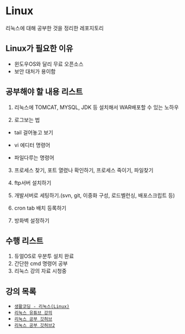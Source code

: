 # Linux
리눅스에 대해 공부한 것을 정리한 레포지토리


## Linux가 필요한 이유
- 윈도우OS와 달리 무료 오픈소스
- 보안 대처가 용이함

## 공부해야 할 내용 리스트
1. 리눅스에 TOMCAT, MYSQL, JDK 등 설치해서 WAR배포할 수 있는 노하우

2. 로그보는 법

- tail 걸어놓고 보기

- vi 에디터 명령어

- 파일다루는 명령어

3. 프로세스 찾기, 포트 열렸나 확인하기, 프로세스 죽이기, 파일찾기

4. ftp서버 설치하기

5. 개발서버로 세팅하기.(svn, git, 이중화 구성, 로드벨런싱, 배포스크립트 등)

6. cron tab 배치 등록하기

7. 방화벽 설정하기



## 수행 리스트
1. 듀얼OS로 우분투 설치 완료
2. 간단한 cmd 명령어 공부
3. 리눅스 강의 자료 시청중




## 강의 목록
- [`생활코딩 - 리눅스(Linux)`](https://edu.goorm.io/learn/lecture/12984/%EC%83%9D%ED%99%9C%EC%BD%94%EB%94%A9-%EB%A6%AC%EB%88%85%EC%8A%A4-linux/info)
- [`리눅스 유튜브 강의`](https://www.youtube.com/watch?v=TZjB94sA3IU&list=PL3Ft9YwZYhoIjWhIWeULyyTKhYg1rhcyB&index=2)
- [`리눅스 공부 깃허브`](https://github.com/chanW-pack/Linux_OS)
- [`리눅스 공부 깃허브2`](https://github.com/walbatrossw/linux-notes/tree/master/02_this_this_is_ubuntu_linux)
